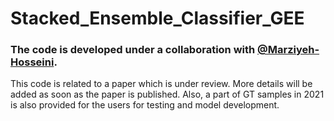 # Stacked_Ensemble_Classifier_GEE
### The code is developed under a collaboration with [@Marziyeh-Hosseini](https://github.com/Marziyeh-Hosseini).
This code is related to a paper which is under review. More details will be added as soon as the paper is published.
Also, a part of GT samples in 2021 is also provided for the users for testing and model development.
